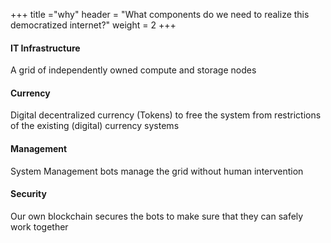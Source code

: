 +++
title ="why"
header = "What components do we need to realize this democratized internet?"
weight = 2
+++


#### IT Infrastructure

A grid of independently owned compute and storage nodes

#### Currency

Digital decentralized currency (Tokens) to free the system from restrictions of the existing (digital) currency systems

#### Management

System Management bots manage the grid without human intervention

#### Security

Our own blockchain secures the bots to make sure that they can safely work together
